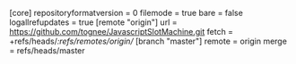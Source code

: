 [core]
	repositoryformatversion = 0
	filemode = true
	bare = false
	logallrefupdates = true
[remote "origin"]
	url = https://github.com/tognee/JavascriptSlotMachine.git
	fetch = +refs/heads/*:refs/remotes/origin/*
[branch "master"]
	remote = origin
	merge = refs/heads/master
